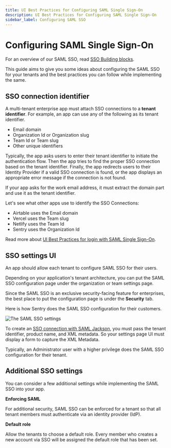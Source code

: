 ```yaml
---
title: UI Best Practices for Configuring SAML Single Sign-On
description: UI Best Practices for Configuring SAML Single Sign-On
sidebar_label: Configuring SAML SSO
---
```


# Configuring SAML Single Sign-On

For an overview of our SAML SSO, read [SSO Building blocks](/blog/sso-building-blocks).

This guide aims to give you some ideas about configuring the SAML SSO for your tenants and the best practices you can follow while implementing the same.

## SSO connection identifier

A multi-tenant enterprise app must attach SSO connections to a **tenant identifier**. For example, an app can use any of the following as its tenant identifier.

- Email domain
- Organization Id or Organization slug
- Team Id or Team slug
- Other unique identifiers

Typically, the app asks users to enter their tenant identifier to initiate the authentication flow. Then the app tries to find the proper SSO connection based on the tenant identifier. Finally, the app redirects users to their Identity Provider if a valid SSO connection is found, or the app displays an appropriate error message if the connection is not found.

If your app asks for the work email address, it must extract the domain part and use it as the tenant identifier.

Let's see what other apps use to identify the SSO Connections:

- Airtable uses the Email domain
- Vercel uses the Team slug
- Netlify uses the Team Id
- Sentry uses the Organization Id

Read more about [UI Best Practices for login with SAML Single Sign-On](/guides/jackson/login-with-saml-sso).

## SSO settings UI

An app should allow each tenant to configure SAML SSO for their users.

Depending on your application's tenant architecture, you can put the SAML SSO configuration page under the organization or team settings page.

Since the SAML SSO is an exclusive security-facing feature for enterprises, the best place to put the configuration page is under the **Security** tab.

Here is how Sentry does the SAML SSO configuration for their customers.

<p>
  <img
    src="/img/sso/sentry-metadata.png"
    style={{ border: '1px solid black' }}
    title="The SAML SSO settings"
  />
</p>

To create an [SSO connection with SAML Jackson](/docs/jackson/sso-flow/#2-sso-connection-api), you must pass the tenant identifier, product name, and XML metadata. So your settings page UI must display a form to capture the XML Metadata.

Typically, an Administrator user with a higher privilege does the SAML SSO configuration for their tenant.

## Additional SSO settings

You can consider a few additional settings while implementing the SAML SSO into your app.

**Enforcing SAML**

For additional security, SAML SSO can be enforced for a tenant so that all tenant members must authenticate via an identity provider (IdP).

**Default role**

Allow the tenants to choose a default role. Every member who creates a new account via SSO will be assigned the default role that has been set.
